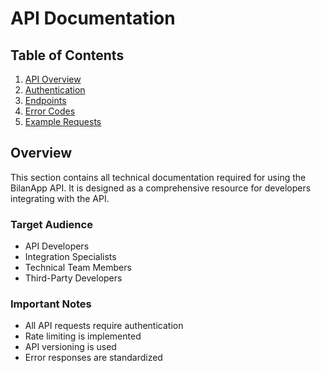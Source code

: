 # API Documentation

## Table of Contents
1. [API Overview](api.md)
2. [Authentication](authentication.md)
3. [Endpoints](endpoints.md)
4. [Error Codes](error-codes.md)
5. [Example Requests](examples.md)

## Overview

This section contains all technical documentation required for using the BilanApp API. It is designed as a comprehensive resource for developers integrating with the API.

### Target Audience
- API Developers
- Integration Specialists
- Technical Team Members
- Third-Party Developers

### Important Notes
- All API requests require authentication
- Rate limiting is implemented
- API versioning is used
- Error responses are standardized 
